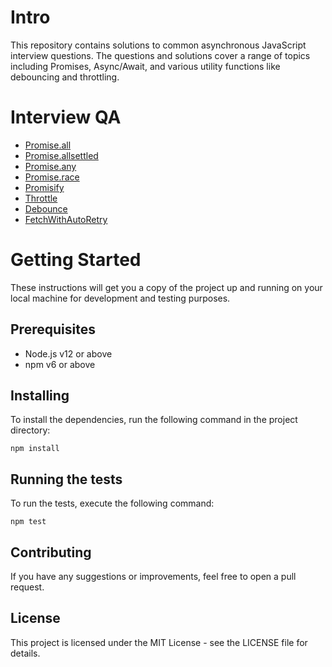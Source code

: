 # Intro
This repository contains solutions to common asynchronous JavaScript interview questions. The questions and solutions cover a range of topics including Promises, Async/Await, and various utility functions like debouncing and throttling.

# Interview QA
- [Promise.all](https://github.com/akshaykhanna/AsyncJSInterviewQuestions/blob/main/tests/promise-all.test.js)
- [Promise.allsettled](https://github.com/akshaykhanna/AsyncJSInterviewQuestions/blob/main/tests/promise-allsettled.test.js)
- [Promise.any](https://github.com/akshaykhanna/AsyncJSInterviewQuestions/blob/main/tests/promise-any.test.js)
- [Promise.race](https://github.com/akshaykhanna/AsyncJSInterviewQuestions/blob/main/tests/promise-race.test.js)
- [Promisify](https://github.com/akshaykhanna/AsyncJSInterviewQuestions/blob/main/tests/promisify.test.js)
- [Throttle](https://github.com/akshaykhanna/AsyncJSInterviewQuestions/blob/main/tests/throttle.test.js)
- [Debounce](https://github.com/akshaykhanna/AsyncJSInterviewQuestions/blob/main/tests/debounce.test.js)
- [FetchWithAutoRetry](https://github.com/akshaykhanna/AsyncJSInterviewQuestions/blob/main/tests/fetchWithAutoRetry.test.js)

# Getting Started
These instructions will get you a copy of the project up and running on your local machine for development and testing purposes.

## Prerequisites
- Node.js v12 or above
- npm v6 or above
## Installing
To install the dependencies, run the following command in the project directory:
```
npm install
```
## Running the tests
To run the tests, execute the following command:
```
npm test
```
## Contributing
If you have any suggestions or improvements, feel free to open a pull request.

## License
This project is licensed under the MIT License - see the LICENSE file for details.

